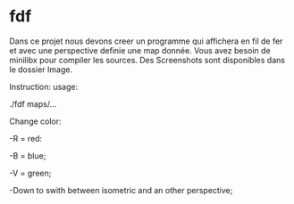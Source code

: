 # fdf
Dans ce projet nous devons creer un programme qui affichera en fil de fer et avec une perspective definie une map donnée.
Vous avez besoin de minilibx pour compiler les sources.
Des Screenshots sont disponibles dans le dossier Image.

Instruction:
usage:

./fdf maps/...

Change color:

-R = red:

-B = blue;

-V = green;

-Down to swith between isometric and an other perspective;

